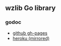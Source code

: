 ## wzlib Go library

### godoc

- [github gh-pages](https://enterprise-connect.github.io/web-ui/webui-assets/godoc/index.html)
- [heroku (mirrored)](http://ec-webui.herokuapp.com/v1.1beta/assets/godoc/)
